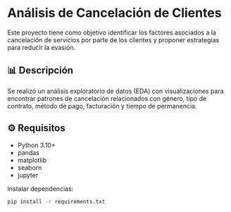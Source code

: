 # Análisis de Cancelación de Clientes

Este proyecto tiene como objetivo identificar los factores asociados a la cancelación de servicios por parte de los clientes y proponer estrategias para reducir la evasión.

## 📊 Descripción

Se realizó un análisis exploratorio de datos (EDA) con visualizaciones para encontrar patrones de cancelación relacionados con género, tipo de contrato, método de pago, facturación y tiempo de permanencia.

## ⚙️ Requisitos

- Python 3.10+
- pandas
- matplotlib
- seaborn
- jupyter

Instalar dependencias:
```bash
pip install -r requirements.txt
